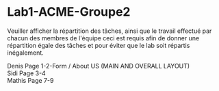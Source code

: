 # Lab1-ACME-Groupe2

Veuiller afficher la répartition des tâches, ainsi que le travail effectué par chacun des membres de l'équipe
ceci est requis afin de donner une répartition égale des tâches et pour éviter que le lab soit répartis inégalement.

Denis Page 1-2-Form / About US (MAIN AND OVERALL LAYOUT) <br>
Sidi Page 3-4 <br>
Mathis Page 7-9 <br>
